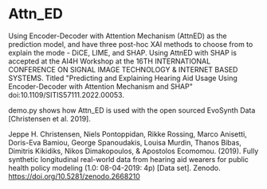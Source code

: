 # Attn_ED

Using Encoder-Decoder with Attention Mechanism (AttnED) as the prediction model, and have three post-hoc XAI methods to choose from to explain the mode - DiCE, LIME, and SHAP. Using AttnED with SHAP is accepted at the AI4H Workshop at the 16TH INTERNATIONAL CONFERENCE ON SIGNAL IMAGE TECHNOLOGY & INTERNET BASED SYSTEMS. Titled "Predicting and Explaining Hearing Aid Usage Using Encoder-Decoder with Attention Mechanism and SHAP" doi:10.1109/SITIS57111.2022.00053.

demo.py shows how Attn_ED is used with the open sourced EvoSynth Data [Christensen et al. 2019].

Jeppe H. Christensen, Niels Pontoppidan, Rikke Rossing, Marco Anisetti, Doris-Eva Bamiou, George Spanoudakis, Louisa Murdin, Thanos Bibas, Dimitris Kikidiks, Nikos Dimakopoulos, & Apostolos Ecomomou. (2019). Fully synthetic longitudinal real-world data from hearing aid wearers for public health policy modeling (1.0: 08-04-2019: 4p) [Data set]. Zenodo. https://doi.org/10.5281/zenodo.2668210
